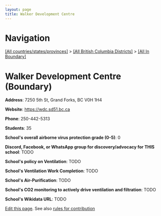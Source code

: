```yaml
---
layout: page
title: Walker Development Centre
---
```

# Navigation

[[All countries/states/provinces]](../../..) > [[All British Columbia Districts]](../..) > [[All In Boundary]](..)

# Walker Development Centre (Boundary)

**Address**: 7250 5th St, Grand Forks, BC V0H 1H4

**Website**: <https://wdc.sd51.bc.ca>

**Phone**: 250-442-5313

**Students**: 35

**School's overall airborne virus protection grade (0-5)**: 0

**Discord, Facebook, or WhatsApp group for discovery/advocacy for THIS school**: TODO

**School's policy on Ventilation**: TODO

**School's Ventilation Work Completion**: TODO

**School's Air-Purification**: TODO

**School's CO2 monitoring to actively drive ventilation and filtration**: TODO

**School's Wikidata URL**: TODO


[Edit this page](https://github.com/ventilate-schools/BC/edit/main/./Boundary/Walker_Development_Centre.md). See also [rules for contribution](../../../contribution-rules/)